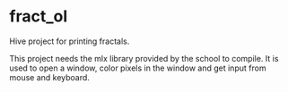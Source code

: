 # fract_ol
Hive project for printing fractals.

This project needs the mlx library provided by the school to compile. It is used to open a window, color pixels in the window and get input from mouse and keyboard.
